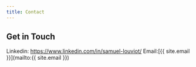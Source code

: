 ```yaml
---
title: Contact
---
```


## Get in Touch

Linkedin: https://www.linkedin.com/in/samuel-louviot/
Email:[{{ site.email }}](mailto:{{ site.email }})
